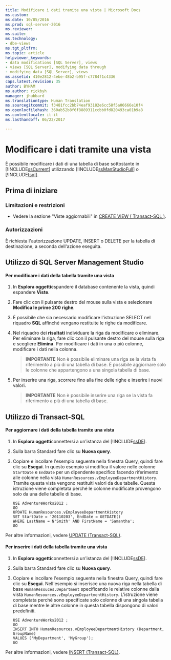 ```yaml
---
title: Modificare i dati tramite una vista | Microsoft Docs
ms.custom: 
ms.date: 10/05/2016
ms.prod: sql-server-2016
ms.reviewer: 
ms.suite: 
ms.technology:
- dbe-views
ms.tgt_pltfrm: 
ms.topic: article
helpviewer_keywords:
- data modifications [SQL Server], views
- views [SQL Server], modifying data through
- modifying data [SQL Server], views
ms.assetid: 410e2812-4ebe-48b2-b95f-c7784f1c4336
caps.latest.revision: 35
author: BYHAM
ms.author: rickbyh
manager: jhubbard
ms.translationtype: Human Translation
ms.sourcegitcommit: f3481fcc2bb74eaf93182e6cc58f5a06666e10f4
ms.openlocfilehash: 360ab52b8f6f8889311ccbb0fd820493ca01b9a8
ms.contentlocale: it-it
ms.lasthandoff: 06/22/2017

---
```

# <a name="modify-data-through-a-view"></a>Modificare i dati tramite una vista
  È possibile modificare i dati di una tabella di base sottostante in [!INCLUDE[ssCurrent](../../includes/sscurrent-md.md)] utilizzando [!INCLUDE[ssManStudioFull](../../includes/ssmanstudiofull-md.md)] o [!INCLUDE[tsql](../../includes/tsql-md.md)].  
  
  
##  <a name="BeforeYouBegin"></a> Prima di iniziare  
  
###  <a name="Restrictions"></a> Limitazioni e restrizioni  
  
-   Vedere la sezione "Viste aggiornabili" in [CREATE VIEW &#40; Transact-SQL &#41;](../../t-sql/statements/create-view-transact-sql.md).  
  
  
###  <a name="Permissions"></a> Autorizzazioni  
 È richiesta l'autorizzazione UPDATE, INSERT o DELETE per la tabella di destinazione, a seconda dell'azione eseguita.  
  
##  <a name="SSMSProcedure"></a> Utilizzo di SQL Server Management Studio  
  
#### <a name="to-modify-table-data-through-a-view"></a>Per modificare i dati della tabella tramite una vista  
  
1.  In **Esplora oggetti**espandere il database contenente la vista, quindi espandere **Viste**.  
  
2.  Fare clic con il pulsante destro del mouse sulla vista e selezionare **Modifica le prime 200 righe**.  
  
3.  È possibile che sia necessario modificare l'istruzione SELECT nel riquadro **SQL** affinché vengano restituite le righe da modificare.  
  
4.  Nel riquadro dei **risultati** individuare la riga da modificare o eliminare. Per eliminare la riga, fare clic con il pulsante destro del mouse sulla riga e scegliere **Elimina**. Per modificare i dati in una o più colonne, modificare i dati nella colonna.  
  
    > **IMPORTANTE** Non è possibile eliminare una riga se la vista fa riferimento a più di una tabella di base. È possibile aggiornare solo le colonne che appartengono a una singola tabella di base.  
  
5.  Per inserire una riga, scorrere fino alla fine delle righe e inserire i nuovi valori.  
  
    > **IMPORTANTE** Non è possibile inserire una riga se la vista fa riferimento a più di una tabella di base.  
  
##  <a name="TsqlProcedure"></a> Utilizzo di Transact-SQL  
  
#### <a name="to-update-table-data-through-a-view"></a>Per aggiornare i dati della tabella tramite una vista  
  
1.  In **Esplora oggetti**connettersi a un'istanza del [!INCLUDE[ssDE](../../includes/ssde-md.md)].  
  
2.  Sulla barra Standard fare clic su **Nuova query**.  
  
3.  Copiare e incollare l'esempio seguente nella finestra Query, quindi fare clic su **Esegui**. In questo esempio si modifica il valore nelle colonne `StartDate` e `EndDate` per un dipendente specifico facendo riferimento alle colonne nella vista `HumanResources.vEmployeeDepartmentHistory`. Tramite questa vista vengono restituiti valori da due tabelle. Questa istruzione viene completata perché le colonne modificate provengono solo da una delle tabelle di base.  
  
    ```  
    USE AdventureWorks2012 ;   
    GO  
    UPDATE HumanResources.vEmployeeDepartmentHistory  
    SET StartDate = '20110203', EndDate = GETDATE()   
    WHERE LastName = N'Smith' AND FirstName = 'Samantha';   
    GO  
    ```  
  
 Per altre informazioni, vedere [UPDATE &#40;Transact-SQL&#41;](../../t-sql/queries/update-transact-sql.md).  
  
#### <a name="to-insert-table-data-through-a-view"></a>Per inserire i dati della tabella tramite una vista  
  
1.  In **Esplora oggetti**connettersi a un'istanza del [!INCLUDE[ssDE](../../includes/ssde-md.md)].  
  
2.  Sulla barra Standard fare clic su **Nuova query**.  
  
3.  Copiare e incollare l'esempio seguente nella finestra Query, quindi fare clic su **Esegui**. Nell'esempio si inserisce una nuova riga nella tabella di base `HumanResouces.Department` specificando le relative colonne dalla vista `HumanResources.vEmployeeDepartmentHistory`. L'istruzione viene completata perché sono specificate solo colonne di una singola tabella di base mentre le altre colonne in questa tabella dispongono di valori predefiniti.  
  
    ```  
    USE AdventureWorks2012 ;  
    GO  
    INSERT INTO HumanResources.vEmployeeDepartmentHistory (Department, GroupName)   
    VALUES ('MyDepartment', 'MyGroup');   
    GO  
    ```  
  
 Per altre informazioni, vedere [INSERT &#40;Transact-SQL&#41;](../../t-sql/statements/insert-transact-sql.md).  
  
  

